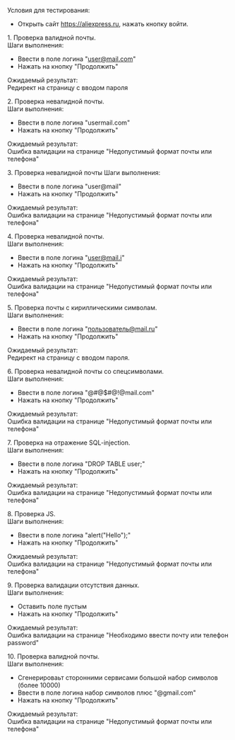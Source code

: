 Условия для тестирования:  
- Открыть сайт https://aliexpress.ru, нажать кнопку войти.


1\. Проверка валидной почты.  
Шаги выполнения:
- Ввести в поле логина "user@mail.com"
- Нажать на кнопку "Продолжить"

Ожидаемый результат:  
Редирект на страницу с вводом пароля

2\. Проверка невалидной почты.  
Шаги выполнения:
- Ввести в поле логина "usermail.com"
- Нажать на кнопку "Продолжить"

Ожидаемый результат:  
Ошибка валидации на странице "Недопустимый формат почты или телефона"

3\. Проверка невалидной почты
Шаги выполнения:  
- Ввести в поле логина "user@mail"
- Нажать на кнопку "Продолжить"

Ожидаемый результат:  
Ошибка валидации на странице "Недопустимый формат почты или телефона"

4\. Проверка невалидной почты.  
Шаги выполнения:
- Ввести в поле логина "user@mail.i"
- Нажать на кнопку "Продолжить"

Ожидаемый результат:  
Ошибка валидации на странице "Недопустимый формат почты или телефона"

5\. Проверка почты c кириллическими символам.  
Шаги выполнения:  
- Ввести в поле логина "пользователь@mail.ru"
- Нажать на кнопку "Продолжить"

Ожидаемый результат:  
Редирект на страницу с вводом пароля.

6\. Проверка невалидной почты со спецсимволами.  
Шаги выполнения:
- Ввести в поле логина "@#@$$%^&*()_+)(*&^%$#@!@mail.com"
- Нажать на кнопку "Продолжить"

Ожидаемый результат:  
Ошибка валидации на странице "Недопустимый формат почты или телефона"

7\. Проверка на отражение SQL-injection.  
Шаги выполнения:
- Ввести в поле логина "DROP TABLE user;"
- Нажать на кнопку "Продолжить"

Ожидаемый результат:  
Ошибка валидации на странице "Недопустимый формат почты или телефона"

8\. Проверка JS.  
Шаги выполнения:
- Ввести в поле логина "alert("Hello");"
- Нажать на кнопку "Продолжить"

Ожидаемый результат:  
Ошибка валидации на странице "Недопустимый формат почты или телефона"

9\. Проверка валидации отсутствия данных.  
Шаги выполнения:
- Оставить поле пустым
- Нажать на кнопку "Продолжить"

Ожидаемый результат:  
Ошибка валидации на странице "Необходимо ввести почту или телефон
password"

10\. Проверка валидной почты.  
Шаги выполнения:
- Сгенерироваьт сторонними сервисами большой набор символов (более 10000)
- Ввести в поле логина  набор символов плюс "@gmail.com"
- Нажать на кнопку "Продолжить"

Ожидаемый результат:  
Ошибка валидации на странице "Недопустимый формат почты или телефона"
